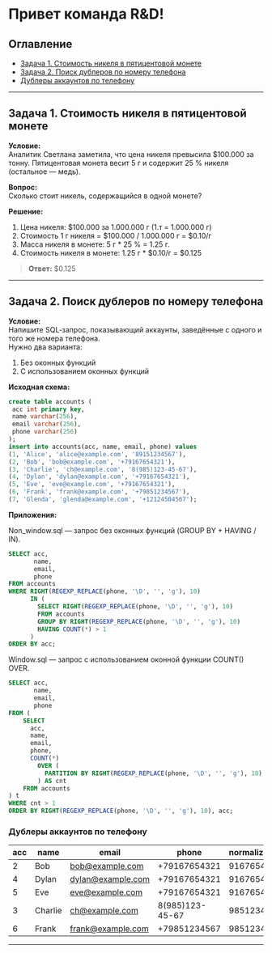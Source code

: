 # Привет команда R&D!

## Оглавление

- [Задача 1. Стоимость никеля в пятицентовой монете](#задача-1-стоимость-никеля-в-пятицентовой-монете)
- [Задача 2. Поиск дублеров по номеру телефона](#задача-2-поиск-дублеров-по-номеру-телефона)
- [Дублеры аккаунтов по телефону](#дублеры-аккаунтов-по-телефону)

---

## Задача 1. Стоимость никеля в пятицентовой монете

**Условие:**  
Аналитик Светлана заметила, что цена никеля превысила $100.000 за тонну. Пятицентовая монета весит 5 г и содержит 25 % никеля (остальное — медь).  

**Вопрос:**  
Сколько стоит никель, содержащийся в одной монете?

**Решение:**  
1. Цена никеля: $100.000 за 1.000.000 г (1.т = 1.000.000 г) 
2. Стоимость 1 г никеля = $100.000 / 1.000.000 г = $0.10/г
3. Масса никеля в монете: 5 г * 25 % = 1.25 г.  
4. Стоимость никеля в монете: 1.25 г * $0.10/г = $0.125

> **Ответ:** \$0.125

---

## Задача 2. Поиск дублеров по номеру телефона

**Условие:**  
Напишите SQL‑запрос, показывающий аккаунты, заведённые с одного и того же номера телефона.  
Нужно два варианта:  
1. Без оконных функций  
2. С использованием оконных функций 

**Исходная схема:**

```sql
create table accounts (
 acc int primary key,
 name varchar(256),
 email varchar(256),
 phone varchar(256)
);
insert into accounts(acc, name, email, phone) values
(1, 'Alice', 'alice@example.com', '89151234567'),
(2, 'Bob', 'bob@example.com', '+79167654321'),
(3, 'Charlie', 'ch@example.com', '8(985)123-45-67'),
(4, 'Dylan', 'dylan@example.com', '+79167654321'),
(5, 'Eve', 'eve@example.com', '+79167654321'),
(6, 'Frank', 'frank@example.com', '+79851234567'),
(7, 'Glenda', 'glenda@example.com', '+12124504567');
```

**Приложения:**

Non_window.sql — запрос без оконных функций (GROUP BY + HAVING / IN).
```sql
SELECT acc,
       name,
       email,
       phone
FROM accounts
WHERE RIGHT(REGEXP_REPLACE(phone, '\D', '', 'g'), 10)
      IN (
        SELECT RIGHT(REGEXP_REPLACE(phone, '\D', '', 'g'), 10)
        FROM accounts
        GROUP BY RIGHT(REGEXP_REPLACE(phone, '\D', '', 'g'), 10)
        HAVING COUNT(*) > 1
      )
ORDER BY acc;
```

Window.sql — запрос с использованием оконной функции COUNT() OVER.
```sql
SELECT acc,
       name,
       email,
       phone
FROM (
    SELECT
      acc,
      name,
      email,
      phone,
      COUNT(*) 
        OVER (
          PARTITION BY RIGHT(REGEXP_REPLACE(phone, '\D', '', 'g'), 10)
        ) AS cnt
    FROM accounts
) t
WHERE cnt > 1
ORDER BY RIGHT(REGEXP_REPLACE(phone, '\D', '', 'g'), 10), acc;
```
### Дублеры аккаунтов по телефону

| acc | name    | email             | phone              | normalized_phone |
|-----|---------|-------------------|--------------------|------------------|
| 2   | Bob     | bob@example.com   | +79167654321       | 9167654321       |
| 4   | Dylan   | dylan@example.com | +79167654321       | 9167654321       |
| 5   | Eve     | eve@example.com   | +79167654321       | 9167654321       |
| 3   | Charlie | ch@example.com    | 8(985)123-45-67    | 9851234567       |
| 6   | Frank   | frank@example.com | +79851234567       | 9851234567       |

---
